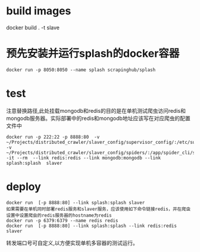 # build images
docker build . -t slave

# 预先安装并运行splash的docker容器

    docker run -p 8050:8050 --name splash scrapinghub/splash

# test
注意替换路径,此处挂载mongodb和redis的目的是在单机测试爬虫访问redis和mongodb服务器。实际部署中的redis和mongodb地址应该写在对应爬虫的配置文件中

    docker run -p 222:22 -p 8888:80  -v ~/Projects/distributed_crawler/slaver_config/supervisor_config/:/etc/supervisor/conf.d/ -v ~/Projects/distributed_crawler/slaver_config/spiders/:/app/spider_cli/spiders -it --rm  --link redis:redis --link mongodb:mongodb --link splash:splash  slaver


# deploy 

    docker run  [-p 8888:80] --link splash:splash slaver
    如果需要在单机同时部署redis服务和slaver服务，应该使用如下命令链接redis，并在爬虫设置中设置爬虫的redis服务器的hostname为redis
    docker run -p 6379:6379 --name redis redis
    docker run  [-p 8888:80] --link splash:splash --link redis:redis slaver
     
    
转发端口号可自定义,以方便实现单机多容器的测试运行。